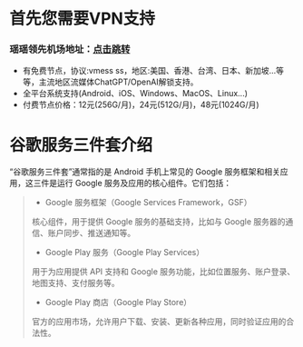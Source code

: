 # 首先您需要VPN支持
### 瑶瑶领先机场地址：[点击跳转](https://invite.yyssr.net/auth/register?code=FvDwh8)
- 有免费节点，协议:vmess ss，地区:美国、香港、台湾、日本、新加坡...等等，主流地区流媒体ChatGPT/OpenAI解锁支持。
- 全平台系统支持(Android、iOS、Windows、MacOS、Linux...)
- 付费节点价格：12元(256G/月)，24元(512G/月)，48元(1024G/月)

# 谷歌服务三件套介绍
“谷歌服务三件套”通常指的是 Android 手机上常见的 Google 服务框架和相关应用，这三件是运行 Google 服务及应用的核心组件。它们包括：

> - Google 服务框架（Google Services Framework，GSF）
> 
> 核心组件，用于提供 Google 服务的基础支持，比如与 Google 服务器的通信、账户同步、推送通知等。
> 
> - Google Play 服务（Google Play Services）
> 
> 用于为应用提供 API 支持和 Google 服务功能，比如位置服务、账户登录、地图支持、支付服务等。
> 
> - Google Play 商店（Google Play Store）
> 
> 官方的应用市场，允许用户下载、安装、更新各种应用，同时验证应用的合法性。
